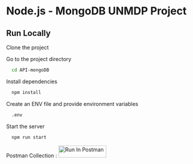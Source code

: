 # Node.js - MongoDB UNMDP Project

## Run Locally

Clone the project

Go to the project directory

```bash
  cd API-mongoDB
```

Install dependencies

```bash
  npm install
```

Create an ENV file and provide environment variables

```bash
  .env
```

Start the server

```bash
  npm run start
```

Postman Collection :
[<img src="https://run.pstmn.io/button.svg" alt="Run In Postman" style="width: 128px; height: 32px;">](https://god.gw.postman.com/run-collection/15104337-a1de6ea8-ad18-4e29-b678-5b548b69ca26?action=collection%2Ffork&source=rip_markdown&collection-url=entityId%3D15104337-a1de6ea8-ad18-4e29-b678-5b548b69ca26%26entityType%3Dcollection%26workspaceId%3D557f24fb-a70c-4f48-baf9-70ca2efccd9f#?env%5BBackendMongoDB_env%5D=W3sia2V5IjoiYmFzZV91cmwiLCJ2YWx1ZSI6ImxvY2FsaG9zdDozMDAwL2FwaS91c2VyIiwidHlwZSI6ImRlZmF1bHQiLCJlbmFibGVkIjp0cnVlfV0=)




